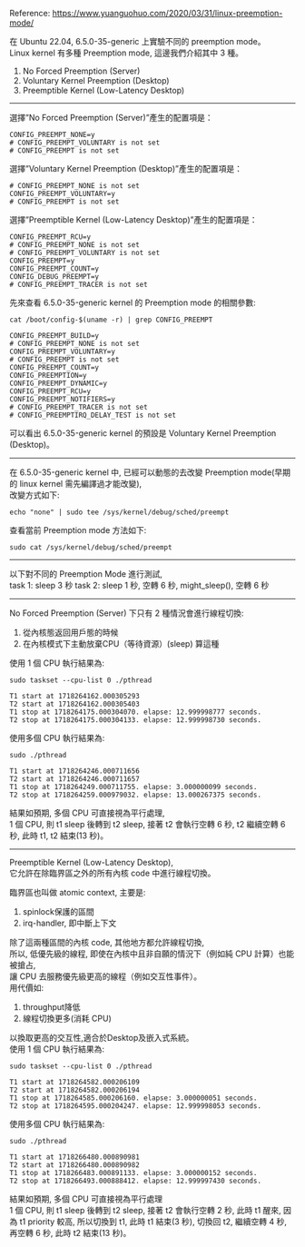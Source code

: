 Reference: https://www.yuanguohuo.com/2020/03/31/linux-preemption-mode/  
  
在 Ubuntu 22.04, 6.5.0-35-generic 上實驗不同的 preemption mode。  
Linux kernel 有多種 Preemption mode, 這邊我們介紹其中 3 種。  
1. No Forced Preemption (Server)  
2. Voluntary Kernel Preemption (Desktop)  
3. Preemptible Kernel (Low-Latency Desktop)

------------------------------------------------------------------------------------------------  
選擇”No Forced Preemption (Server)”產生的配置項是：
```
CONFIG_PREEMPT_NONE=y
# CONFIG_PREEMPT_VOLUNTARY is not set
# CONFIG_PREEMPT is not set
```
選擇”Voluntary Kernel Preemption (Desktop)”產生的配置項是：
```
# CONFIG_PREEMPT_NONE is not set
CONFIG_PREEMPT_VOLUNTARY=y
# CONFIG_PREEMPT is not set
```
選擇”Preemptible Kernel (Low-Latency Desktop)”產生的配置項是：
```
CONFIG_PREEMPT_RCU=y
# CONFIG_PREEMPT_NONE is not set
# CONFIG_PREEMPT_VOLUNTARY is not set
CONFIG_PREEMPT=y
CONFIG_PREEMPT_COUNT=y
CONFIG_DEBUG_PREEMPT=y
# CONFIG_PREEMPT_TRACER is not set
```  
先來查看 6.5.0-35-generic kernel 的 Preemption mode 的相關參數:
```
cat /boot/config-$(uname -r) | grep CONFIG_PREEMPT
```
```
CONFIG_PREEMPT_BUILD=y
# CONFIG_PREEMPT_NONE is not set
CONFIG_PREEMPT_VOLUNTARY=y
# CONFIG_PREEMPT is not set
CONFIG_PREEMPT_COUNT=y
CONFIG_PREEMPTION=y
CONFIG_PREEMPT_DYNAMIC=y
CONFIG_PREEMPT_RCU=y
CONFIG_PREEMPT_NOTIFIERS=y
# CONFIG_PREEMPT_TRACER is not set
# CONFIG_PREEMPTIRQ_DELAY_TEST is not set
```
可以看出 6.5.0-35-generic kernel 的預設是 Voluntary Kernel Preemption (Desktop)。  

------------------------------------------------------------------------------------------------  
在 6.5.0-35-generic kernel 中, 已經可以動態的去改變 Preemption mode(早期的 linux kernel 需先編譯過才能改變),  
改變方式如下:  
```
echo "none" | sudo tee /sys/kernel/debug/sched/preempt
```
查看當前 Preemption mode 方法如下:  
```
sudo cat /sys/kernel/debug/sched/preempt
```

------------------------------------------------------------------------------------------------  
以下對不同的 Preemption Mode 進行測試,  
task 1: sleep 3 秒
task 2: sleep 1 秒, 空轉 6 秒, might_sleep(), 空轉 6 秒  

------------------------------------------------------------------------------------------------ 
No Forced Preemption (Server) 下只有 2 種情況會進行線程切換:  
1. 從內核態返回用戶態的時候
2. 在內核模式下主動放棄CPU（等待資源）(sleep) 算這種  

使用 1 個 CPU 執行結果為:  
```
sudo taskset --cpu-list 0 ./pthread
```
```
T1 start at 1718264162.000305293
T2 start at 1718264162.000305403
T1 stop at 1718264175.000304070. elapse: 12.999998777 seconds.
T2 stop at 1718264175.000304133. elapse: 12.999998730 seconds.
```
使用多個 CPU 執行結果為:  
```
sudo ./pthread
```
```
T1 start at 1718264246.000711656
T2 start at 1718264246.000711657
T1 stop at 1718264249.000711755. elapse: 3.000000099 seconds.
T2 stop at 1718264259.000979032. elapse: 13.000267375 seconds.
```
結果如預期, 多個 CPU 可直接視為平行處理,  
1 個 CPU, 則 t1 sleep 後轉到 t2 sleep, 接著 t2 會執行空轉 6 秒, t2 繼續空轉 6 秒, 此時 t1, t2 結束(13 秒)。  

------------------------------------------------------------------------------------------------  
Preemptible Kernel (Low-Latency Desktop),  
它允許在除臨界區之外的所有內核 code 中進行線程切換。  
  
臨界區也叫做 atomic context, 主要是:  
1. spinlock保護的區間  
2. irq-handler, 即中斷上下文  
  
除了這兩種區間的內核 code, 其他地方都允許線程切換,  
所以, 低優先級的線程, 即使在內核中且非自願的情況下（例如純 CPU 計算）也能被搶占,  
讓 CPU 去服務優先級更高的線程（例如交互性事件）。  
用代價如:  
1. throughput降低  
2. 線程切換更多(消耗 CPU)  

以換取更高的交互性,適合於Desktop及嵌入式系統。  
使用 1 個 CPU 執行結果為:  
```
sudo taskset --cpu-list 0 ./pthread
```
```
T1 start at 1718264582.000206109
T2 start at 1718264582.000206194
T1 stop at 1718264585.000206160. elapse: 3.000000051 seconds.
T2 stop at 1718264595.000204247. elapse: 12.999998053 seconds.
```
使用多個 CPU 執行結果為:  
```
sudo ./pthread
```
```
T1 start at 1718266480.000890981
T2 start at 1718266480.000890982
T1 stop at 1718266483.000891133. elapse: 3.000000152 seconds.
T2 stop at 1718266493.000888412. elapse: 12.999997430 seconds.
```
結果如預期, 多個 CPU 可直接視為平行處理  
1 個 CPU, 則 t1 sleep 後轉到 t2 sleep, 接著 t2 會執行空轉 2 秒, 此時 t1 醒來, 因為 t1 priority 較高, 所以切換到 t1, 此時 t1 結束(3 秒), 切換回 t2, 繼續空轉 4 秒, 再空轉 6 秒, 此時 t2 結束(13 秒)。  
